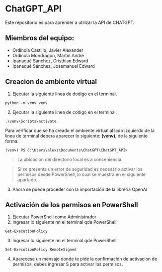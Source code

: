 # ChatGPT_API
Este repositorio es para aprender a utilizar la API de CHATGPT.
## Miembros del equipo:
- Ordinola Castillo, Javier Alexander
- Ordinola Mondragon, Martin Andre
- Ipanaqué Sánchez, Cristhian Edward
- Ipanaqué Sánchez, Josemanuel Edward
## Creacion de ambiente virtual

1. Ejecutar la siguiente linea de dodigo en el terminal.
```
python -m venv venv
```
2. Ejecutar la siguiente linea de codigo en el terminal.
```
.\venv\Scripts\activate
```
Para verificar que se ha creado el ambiente virtual al lado izquierdo de la linea de terminal debera aparecer lo siguiente: **(venv)**, de la siguiente forma.
```
(venv) PS C:\Users\alexz\Documents\ChatGPT\ChatGPT_API>
```
> La ubicación del directorio local es a conceniencia.

> Si se presenta un error de seguridad es necesario activar los permisos desde PowerShell, lo cual se muestra en el siguiente apartado.
3. Ahora se puede proceder con la importación de la libreria OpenAI
## Activación de los permisos en PowerShell
1. Ejecutar PowerShell como Administrador
2. Ingresar lo siguiente nn el terminal qde PowerShell:
```
Get-ExecutionPolicy
```
3. Ingresar lo siguiente nn el terminal qde PowerShell:
```
Set-ExecutionPolicy RemoteSigned
```
4. Aparecese un mensaje donde te pide la confirmación de activacion de permisos, debes ingresar S para activar los permisos.
